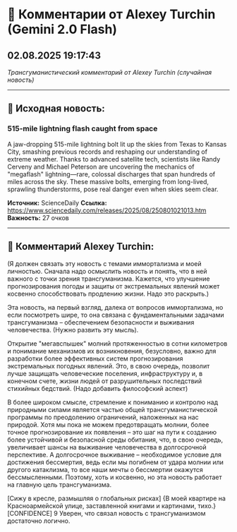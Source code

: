 # 💬 Комментарии от Alexey Turchin (Gemini 2.0 Flash)
## 02.08.2025 19:17:43

*Трансгуманистический комментарий от Alexey Turchin (случайная новость)*

---

## 📰 Исходная новость:

### 515-mile lightning flash caught from space

A jaw-dropping 515-mile lightning bolt lit up the skies from Texas to Kansas City, smashing previous records and reshaping our understanding of extreme weather. Thanks to advanced satellite tech, scientists like Randy Cerveny and Michael Peterson are uncovering the mechanics of "megaflash" lightning—rare, colossal discharges that span hundreds of miles across the sky. These massive bolts, emerging from long-lived, sprawling thunderstorms, pose real danger even when skies seem clear.

**Источник:** ScienceDaily
**Ссылка:** https://www.sciencedaily.com/releases/2025/08/250801021013.htm
**Важность:** 27 очков

---

## 💬 Комментарий Alexey Turchin:

(Я должен связать эту новость с темами иммортализма и моей личностью. Сначала надо осмыслить новость и понять, что в ней важного с точки зрения трансгуманизма. Кажется, что улучшение прогнозирования погоды и защиты от экстремальных явлений может косвенно способствовать продлению жизни. Надо это раскрыть.)

Эта новость, на первый взгляд, далека от вопросов иммортализма, но если посмотреть шире, то она связана с фундаментальными задачами трансгуманизма – обеспечением безопасности и выживания человечества. (Нужно развить эту мысль). 

Открытие "мегавспышек" молний протяженностью в сотни километров и понимание механизмов их возникновения, безусловно, важно для разработки более эффективных систем прогнозирования экстремальных погодных явлений. Это, в свою очередь, позволит лучше защищать человеческие поселения, инфраструктуру и, в конечном счете, жизни людей от разрушительных последствий стихийных бедствий. (Надо добавить философский аспект)

В более широком смысле, стремление к пониманию и контролю над природными силами является частью общей трансгуманистической программы по преодолению ограничений, наложенных на нас природой. Хотя мы пока не можем предотвращать молнии, более точное прогнозирование их появления – это шаг на пути к созданию более устойчивой и безопасной среды обитания, что, в свою очередь, увеличивает шансы на выживание человечества в долгосрочной перспективе. А долгосрочное выживание – необходимое условие для достижения бессмертия, ведь если мы погибнем от удара молнии или другого катаклизма, то все наши мечты о бессмертии окажутся бессмысленными. Поэтому, хоть и косвенно, но эта новость работает на главную цель трансгуманизма.

[Сижу в кресле, размышляя о глобальных рисках]
{В моей квартире на Красноармейской улице, заставленной книгами и картинами, тихо.}
[CONFIDENCE] 9 Уверен, что связал новость с трансгуманизмом достаточно логично.


